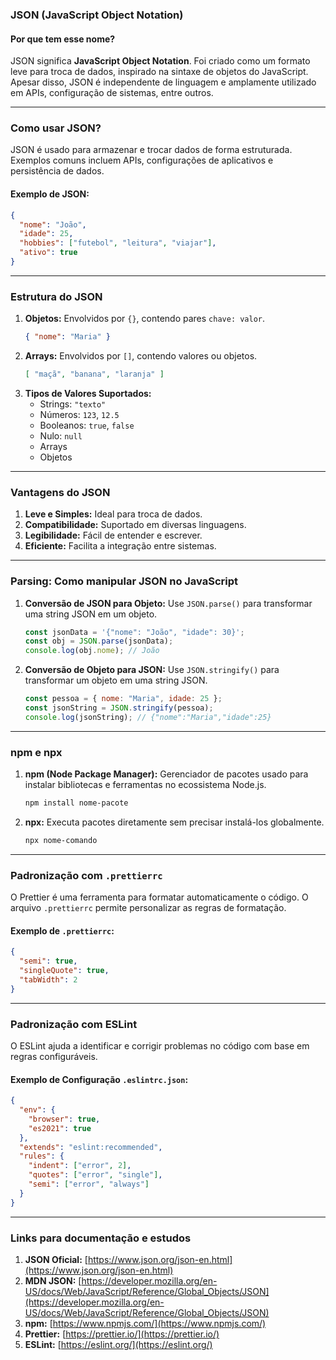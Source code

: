 
### **JSON (JavaScript Object Notation)**

#### **Por que tem esse nome?**
JSON significa **JavaScript Object Notation**. Foi criado como um formato leve para troca de dados, inspirado na sintaxe de objetos do JavaScript. Apesar disso, JSON é independente de linguagem e amplamente utilizado em APIs, configuração de sistemas, entre outros.

---

### **Como usar JSON?**
JSON é usado para armazenar e trocar dados de forma estruturada. Exemplos comuns incluem APIs, configurações de aplicativos e persistência de dados.

#### **Exemplo de JSON:**
```json
{
  "nome": "João",
  "idade": 25,
  "hobbies": ["futebol", "leitura", "viajar"],
  "ativo": true
}
```

---

### **Estrutura do JSON**
1. **Objetos:** Envolvidos por `{}`, contendo pares `chave: valor`.
   ```json
   { "nome": "Maria" }
   ```
2. **Arrays:** Envolvidos por `[]`, contendo valores ou objetos.
   ```json
   [ "maçã", "banana", "laranja" ]
   ```
3. **Tipos de Valores Suportados:**
   - Strings: `"texto"`
   - Números: `123`, `12.5`
   - Booleanos: `true`, `false`
   - Nulo: `null`
   - Arrays
   - Objetos

---

### **Vantagens do JSON**
1. **Leve e Simples:** Ideal para troca de dados.
2. **Compatibilidade:** Suportado em diversas linguagens.
3. **Legibilidade:** Fácil de entender e escrever.
4. **Eficiente:** Facilita a integração entre sistemas.

---

### **Parsing: Como manipular JSON no JavaScript**
1. **Conversão de JSON para Objeto:**
   Use `JSON.parse()` para transformar uma string JSON em um objeto.
   ```javascript
   const jsonData = '{"nome": "João", "idade": 30}';
   const obj = JSON.parse(jsonData);
   console.log(obj.nome); // João
   ```

2. **Conversão de Objeto para JSON:**
   Use `JSON.stringify()` para transformar um objeto em uma string JSON.
   ```javascript
   const pessoa = { nome: "Maria", idade: 25 };
   const jsonString = JSON.stringify(pessoa);
   console.log(jsonString); // {"nome":"Maria","idade":25}
   ```

---

### **npm e npx**
1. **npm (Node Package Manager):**
   Gerenciador de pacotes usado para instalar bibliotecas e ferramentas no ecossistema Node.js.
   ```bash
   npm install nome-pacote
   ```

2. **npx:**
   Executa pacotes diretamente sem precisar instalá-los globalmente.
   ```bash
   npx nome-comando
   ```

---

### **Padronização com `.prettierrc`**
O Prettier é uma ferramenta para formatar automaticamente o código. O arquivo `.prettierrc` permite personalizar as regras de formatação.

#### **Exemplo de `.prettierrc`:**
```json
{
  "semi": true,
  "singleQuote": true,
  "tabWidth": 2
}
```

---

### **Padronização com ESLint**
O ESLint ajuda a identificar e corrigir problemas no código com base em regras configuráveis.

#### **Exemplo de Configuração `.eslintrc.json`:**
```json
{
  "env": {
    "browser": true,
    "es2021": true
  },
  "extends": "eslint:recommended",
  "rules": {
    "indent": ["error", 2],
    "quotes": ["error", "single"],
    "semi": ["error", "always"]
  }
}
```

---

### **Links para documentação e estudos**
1. **JSON Oficial:** [https://www.json.org/json-en.html](https://www.json.org/json-en.html)
2. **MDN JSON:** [https://developer.mozilla.org/en-US/docs/Web/JavaScript/Reference/Global_Objects/JSON](https://developer.mozilla.org/en-US/docs/Web/JavaScript/Reference/Global_Objects/JSON)
3. **npm:** [https://www.npmjs.com/](https://www.npmjs.com/)
4. **Prettier:** [https://prettier.io/](https://prettier.io/)
5. **ESLint:** [https://eslint.org/](https://eslint.org/)


